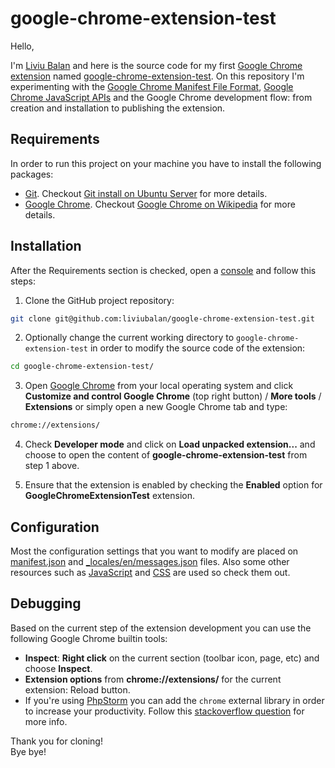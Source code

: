 # google-chrome-extension-test

Hello,

I'm [Liviu Balan](http://www.liviubalan.com/) and here is the source code for my first
[Google Chrome](https://www.google.com/chrome/) [extension](https://chrome.google.com/webstore/category/extensions) named
[google-chrome-extension-test](https://github.com/liviubalan/google-chrome-extension-test). On this repository I'm experimenting with
the [Google Chrome Manifest File Format](https://developer.chrome.com/extensions/manifest),
[Google Chrome JavaScript APIs](https://developer.chrome.com/extensions/api_index) and the Google Chrome development
flow: from creation and installation to publishing the extension.

## Requirements

In order to run this project on your machine you have to install the following packages:

* [Git](https://git-scm.com/). Checkout
[Git install on Ubuntu Server](http://www.liviubalan.com/git-install-on-ubuntu-server) for more details.
* [Google Chrome](https://www.google.com/chrome/). Checkout
[Google Chrome on Wikipedia](https://en.wikipedia.org/wiki/Google_Chrome) for more details.

## Installation

After the Requirements section is checked, open a [console](https://en.wikipedia.org/wiki/Command-line_interface) and
follow this steps:

1. Clone the GitHub project repository:

 ```bash
 git clone git@github.com:liviubalan/google-chrome-extension-test.git
 ```

2. Optionally change the current working directory to `google-chrome-extension-test` in order to modify the source code
of the extension:

 ```bash
 cd google-chrome-extension-test/
 ```

3. Open [Google Chrome](https://www.google.com/chrome/) from your local operating system and click **Customize and
control Google Chrome** (top right button) / **More tools** / **Extensions** or simply open a new Google Chrome tab and
type:

 ```bash
 chrome://extensions/
 ```

4. Check **Developer mode** and click on **Load unpacked extension...** and choose to open the content of
**google-chrome-extension-test** from step 1 above.

5. Ensure that the extension is enabled by checking the **Enabled** option for **GoogleChromeExtensionTest** extension.

## Configuration

Most the configuration settings that you want to modify are placed on
[manifest.json](https://github.com/liviubalan/google-chrome-extension-test/blob/master/manifest.json) and
[_locales/en/messages.json](https://github.com/liviubalan/google-chrome-extension-test/blob/master/_locales/en/messages.json)
files. Also some other resources such as [JavaScript](https://en.wikipedia.org/wiki/JavaScript) and
[CSS](https://en.wikipedia.org/wiki/Cascading_Style_Sheets) are used so check them out.

## Debugging

Based on the current step of the extension development you can use the following Google Chrome builtin tools:
* **Inspect**: **Right click** on the current section (toolbar icon, page, etc) and choose **Inspect**.
* **Extension options** from **chrome://extensions/** for the current extension: Reload button.
* If you're using [PhpStorm](https://www.jetbrains.com/phpstorm/) you can add the `chrome` external library in order to
increase your productivity. Follow this
[stackoverflow question](http://stackoverflow.com/questions/13997468/how-do-i-use-webstorm-for-chrome-extension-development)
for more info.

Thank you for cloning!  
Bye bye!
